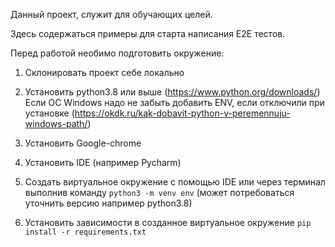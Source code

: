 Данный проект, служит для обучающих целей.

Здесь содержаться примеры для старта написания E2E тестов. 

Перед работой необимо подготовить окружение:


1. Склонировать проект себе локально


2. Установить python3.8 или выше (https://www.python.org/downloads/)
    Если ОС Windows надо не забыть добавить ENV, если отключили при установке (https://okdk.ru/kak-dobavit-python-v-peremennuju-windows-path/)


3. Установить Google-chrome 


4. Установить IDE (например Pycharm)


5. Создать виртуальное окружение с помощью IDE или через терминал выполнив команду 
    `python3 -m venv env` (может потребоваться уточнить версию например python3.8)


6. Установить зависимости в созданное виртуальное окружение
    `pip install -r requirements.txt`